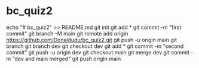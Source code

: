 # bc_quiz2
echo "# bc_quiz2" >> README.md
git init
git add *
git commit -m "first commit"
git branch -M main
git remote add origin https://github.com/Donaldudu/bc_quiz2.git
git push -u origin main
git branch
git branch dev
git checkout dev
git add *
git commit -m "second commit"
git push -u origin dev
git checkout main
git merge dev
git commit -m "dev and main merged"
git push origin main

